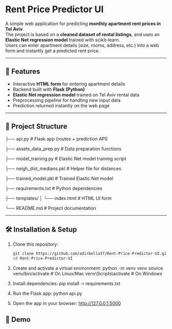# Rent Price Predictor UI

A simple web application for predicting **monthly apartment rent prices in Tel Aviv**.  
The project is based on a **cleaned dataset of rental listings**, and uses an **Elastic Net regression model** trained with scikit-learn.  
Users can enter apartment details (size, rooms, address, etc.) into a web form and instantly get a predicted rent price.

---

## 🚀 Features
- Interactive **HTML form** for entering apartment details
- Backend built with **Flask (Python)**
- **Elastic Net regression model** trained on Tel Aviv rental data
- Preprocessing pipeline for handling new input data
- Prediction returned instantly on the web page

---

## 📂 Project Structure

├── api.py                 # Flask app (routes + prediction API)

├── assets_data_prep.py    # Data preparation functions

├── model_training.py      # Elastic Net model training script

├── neigh_dist_medians.pkl # Helper file for distances

├── trained_model.pkl      # Trained Elastic Net model

├── requirements.txt       # Python dependencies

├── templates/
│   └── index.html         # HTML UI form

└── README.md              # Project documentation


---

## 🛠 Installation & Setup

1. Clone this repository:
   ```bash
   git clone https://github.com/adirbella37/Rent-Price-Predictor-UI.git
   cd Rent-Price-Predictor-UI
   
2. Create and activate a virtual environment:
   python -m venv venv
source venv/bin/activate   # On Linux/Mac
venv\Scripts\activate      # On Windows

3. Install dependencies:
   pip install -r requirements.txt

4. Run the Flask app:
   python api.py

5. Open the app in your browser:
   http://127.0.0.1:5000

## 📸 Demo
